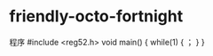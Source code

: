 # friendly-octo-fortnight
程序
#include <reg52.h>
  void main()
  {
    while(1)
    {
      ；
    }
  }

